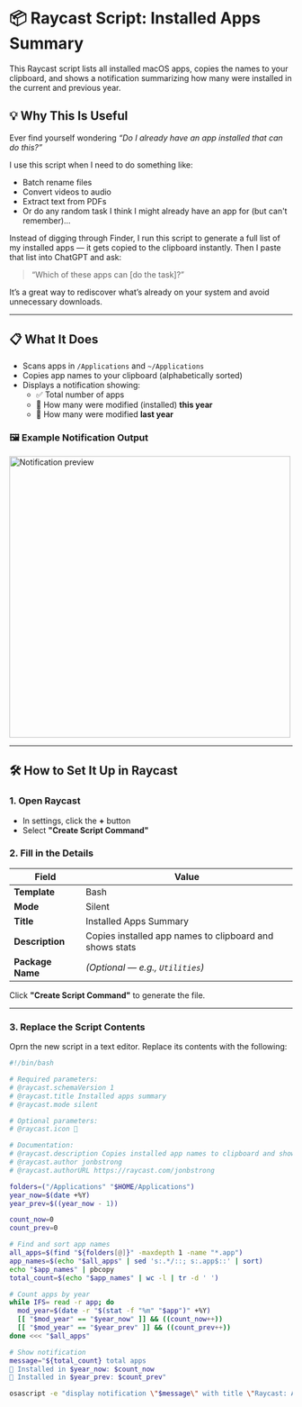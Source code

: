 # 📦 Raycast Script: Installed Apps Summary

This Raycast script lists all installed macOS apps, copies the names to your clipboard, and shows a notification summarizing how many were installed in the current and previous year.

## 💡 Why This Is Useful

Ever find yourself wondering *“Do I already have an app installed that can do this?”*

I use this script when I need to do something like:
- Batch rename files  
- Convert videos to audio  
- Extract text from PDFs  
- Or do any random task I think I might already have an app for (but can't remember)...

Instead of digging through Finder, I run this script to generate a full list of my installed apps — it gets copied to the clipboard instantly. Then I paste that list into ChatGPT and ask:

> “Which of these apps can [do the task]?”

It’s a great way to rediscover what’s already on your system and avoid unnecessary downloads.

---

## 📋 What It Does

- Scans apps in `/Applications` and `~/Applications`
- Copies app names to your clipboard (alphabetically sorted)
- Displays a notification showing:
  - ✅ Total number of apps
  - 📆 How many were modified (installed) **this year**
  - 📆 How many were modified **last year**

### 🖼️ Example Notification Output

<img src="https://i.imgur.com/JYfndGE.png" alt="Notification preview" width="500"/>

---

## 🛠 How to Set It Up in Raycast

### 1. Open Raycast

- In settings, click the **+** button 
- Select **"Create Script Command"**

### 2. Fill in the Details

| Field             | Value                                                  |
|------------------|--------------------------------------------------------|
| **Template**      | Bash                                                   |
| **Mode**          | Silent                                                 |
| **Title**         | Installed Apps Summary                                 |
| **Description**   | Copies installed app names to clipboard and shows stats |
| **Package Name**  | *(Optional — e.g., `Utilities`)*                       |

Click **"Create Script Command"** to generate the file.

---

### 3. Replace the Script Contents

Oprn the new script in a text editor. Replace its contents with the following:

```bash
#!/bin/bash

# Required parameters:
# @raycast.schemaVersion 1
# @raycast.title Installed apps summary
# @raycast.mode silent

# Optional parameters:
# @raycast.icon 🤖

# Documentation:
# @raycast.description Copies installed app names to clipboard and shows install stats by year.
# @raycast.author jonbstrong
# @raycast.authorURL https://raycast.com/jonbstrong

folders=("/Applications" "$HOME/Applications")
year_now=$(date +%Y)
year_prev=$((year_now - 1))

count_now=0
count_prev=0

# Find and sort app names
all_apps=$(find "${folders[@]}" -maxdepth 1 -name "*.app")
app_names=$(echo "$all_apps" | sed 's:.*/::; s:.app$::' | sort)
echo "$app_names" | pbcopy
total_count=$(echo "$app_names" | wc -l | tr -d ' ')

# Count apps by year
while IFS= read -r app; do
  mod_year=$(date -r "$(stat -f "%m" "$app")" +%Y)
  [[ "$mod_year" == "$year_now" ]] && ((count_now++))
  [[ "$mod_year" == "$year_prev" ]] && ((count_prev++))
done <<< "$all_apps"

# Show notification
message="${total_count} total apps
📆 Installed in $year_now: $count_now
📆 Installed in $year_prev: $count_prev"

osascript -e "display notification \"$message\" with title \"Raycast: Apps copied\" sound name \"Glass\""
